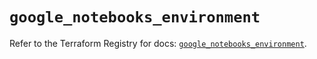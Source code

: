 # `google_notebooks_environment`

Refer to the Terraform Registry for docs: [`google_notebooks_environment`](https://registry.terraform.io/providers/hashicorp/google-beta/5.43.1/docs/resources/google_notebooks_environment).
